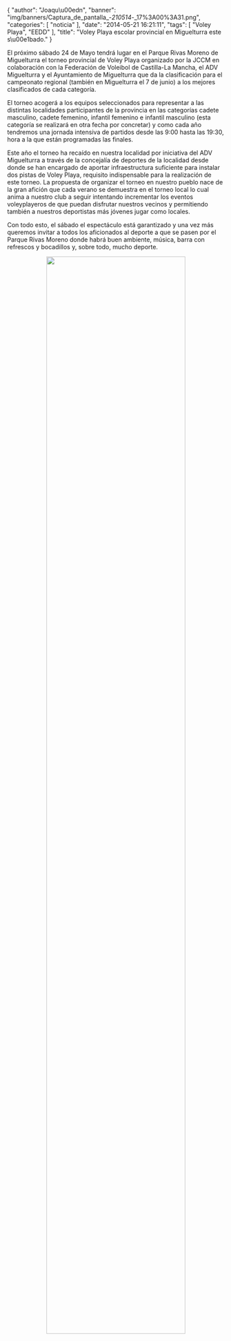 {
  "author": "Joaqu\u00edn", 
  "banner": "img/banners/Captura_de_pantalla_-_210514_-_17%3A00%3A31.png", 
  "categories": [
    "noticia"
  ], 
  "date": "2014-05-21 16:21:11", 
  "tags": [
    "Voley Playa", 
    "EEDD"
  ], 
  "title": "Voley Playa escolar provincial en Miguelturra este s\u00e1bado."
}

El próximo sábado 24 de Mayo tendrá lugar en el Parque Rivas Moreno de Miguelturra el torneo provincial de Voley Playa organizado por la JCCM en colaboración con la Federación de Voleibol de Castilla-La Mancha, el ADV Miguelturra y el Ayuntamiento de Miguelturra que da la clasificación para el campeonato regional (también en Miguelturra el 7 de junio) a los mejores clasificados de cada categoría.

El torneo acogerá a los equipos seleccionados para representar a las distintas localidades  participantes de la provincia en las categorías cadete masculino, cadete femenino, infantil femenino e infantil masculino (esta categoría se realizará en otra fecha por concretar) y como cada año tendremos una jornada intensiva de partidos desde las 9:00 hasta las 19:30, hora a la que están programadas las finales.

Este año el torneo ha recaído en nuestra localidad por iniciativa del ADV Miguelturra a través de la concejalía de deportes de la localidad desde donde se han encargado de aportar infraestructura suficiente para instalar dos pistas de Voley Playa, requisito indispensable para la realización de este torneo. La propuesta de organizar el torneo en nuestro pueblo nace de la gran afición que cada verano se demuestra en el torneo local lo cual anima a nuestro club a seguir intentando incrementar los eventos voleyplayeros de que puedan disfrutar nuestros vecinos y permitiendo también a nuestros deportistas más jóvenes jugar como locales.

Con todo esto, el sábado el espectáculo está garantizado y una vez más queremos invitar a todos los aficionados al deporte a que se pasen por el Parque Rivas Moreno donde habrá buen ambiente, música, barra con refrescos y bocadillos y, sobre todo, mucho deporte.

<center>
<a target="_new" href="http://www.advmiguelturra.org/drupal/sites/default/files/Captura%20de%20pantalla%20-%20210514%20-%2017%3A00%3A31.png"> 
<img width="80%" align="center" src="http://www.advmiguelturra.org/drupal/sites/default/files/Captura%20de%20pantalla%20-%20210514%20-%2017%3A00%3A31.png"/> </a>
</center>





